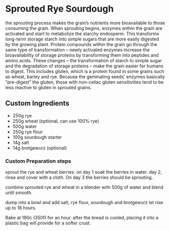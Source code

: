 # Sprouted Rye Sourdough

the sprouting process makes the grain’s nutrients more bioavailable to those consuming the grain. When sprouting begins, enzymes within the grain are activated and start to metabolize the starchy endosperm. This transforms long-term storage starch into simple sugars that are more easily digested by the growing plant. Protein compounds within the grain go through the same type of transformation – newly activated enzymes increase the bioavailability of storage proteins by transforming them into peptides and amino acids. These changes – the transformation of starch to simple sugar and the degradation of storage proteins – make the grain easier for humans to digest. This includes gluten, which is a protein found in some grains such as wheat, barley and rye. Because the geminating seeds’ enzymes basically “pre-digest” the gluten, those with non-celiac gluten sensitivities tend to be less reactive to gluten in sprouted grains.

## Custom Ingredients

- 250g rye
- 250g wheat (optional, can use 100% rye)
- 500g water
- 250g rye flour
- 100g sourdough starter
- 14g salt
- 14g brotgewurz (optional)

### Custom Preparation steps

sprout the rye and wheat berries.  on day 1 soak the berries
in water.  day 2, rinse and cover with a cloth.
On day 3 the berries should be sprouting.

combine sprouted rye and wheat in a blender with 500g of water
and blend until smooth.

dump into a bowl and add salt, rye flour, sourdough and brotgewurz
let rise up to 18 hours.

Bake at 180c (350f) for an hour.  after the bread is cooled, placing it into
a plastic bag will provide for a softer crust.
